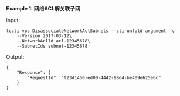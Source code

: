 **Example 1: 网络ACL解关联子网**



Input: 

```
tccli vpc DisassociateNetworkAclSubnets --cli-unfold-argument  \
    --Version 2017-03-12\
    --NetworkAclId acl-12345678\
    --SubnetIds subnet-12345678
```

Output: 
```
{
    "Response": {
        "RequestId": "f23d1450-ed00-4442-98d4-be409e625e6c"
    }
}
```

